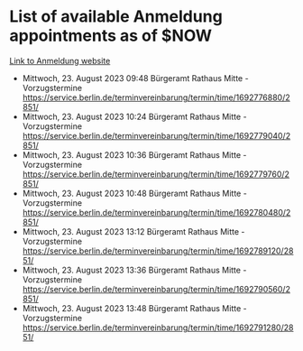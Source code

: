# List of available Anmeldung appointments as of $NOW
[Link to Anmeldung website](https://service.berlin.de/terminvereinbarung/termin/tag.php?termin=1&anliegen[]=120686&dienstleisterlist=122210,122217,327316,122219,327312,122227,327314,122231,327346,122243,327348,122254,122252,329742,122260,329745,122262,329748,122271,327278,122273,327274,122277,327276,330436,122280,327294,122282,327290,122284,327292,122291,327270,122285,327266,122286,327264,122296,327268,150230,329760,122297,327286,122294,327284,122312,329763,122314,329775,122304,327330,122311,327334,122309,327332,317869,122281,327352,122279,329772,122283,122276,327324,122274,327326,122267,329766,122246,327318,122251,327320,122257,327322,122208,327298,122226,327300&herkunft=http%3A%2F%2Fservice.berlin.de%2Fdienstleistung%2F120686%2F)
- Mittwoch, 23. August 2023 09:48 Bürgeramt Rathaus Mitte - Vorzugstermine https://service.berlin.de/terminvereinbarung/termin/time/1692776880/2851/
- Mittwoch, 23. August 2023 10:24 Bürgeramt Rathaus Mitte - Vorzugstermine https://service.berlin.de/terminvereinbarung/termin/time/1692779040/2851/
- Mittwoch, 23. August 2023 10:36 Bürgeramt Rathaus Mitte - Vorzugstermine https://service.berlin.de/terminvereinbarung/termin/time/1692779760/2851/
- Mittwoch, 23. August 2023 10:48 Bürgeramt Rathaus Mitte - Vorzugstermine https://service.berlin.de/terminvereinbarung/termin/time/1692780480/2851/
- Mittwoch, 23. August 2023 13:12 Bürgeramt Rathaus Mitte - Vorzugstermine https://service.berlin.de/terminvereinbarung/termin/time/1692789120/2851/
- Mittwoch, 23. August 2023 13:36 Bürgeramt Rathaus Mitte - Vorzugstermine https://service.berlin.de/terminvereinbarung/termin/time/1692790560/2851/
- Mittwoch, 23. August 2023 13:48 Bürgeramt Rathaus Mitte - Vorzugstermine https://service.berlin.de/terminvereinbarung/termin/time/1692791280/2851/
